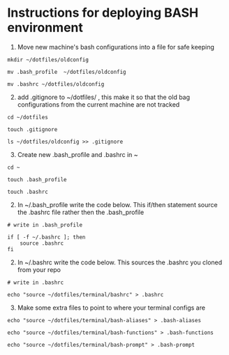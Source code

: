 # Instructions for deploying BASH environment

1. Move new machine's bash configurations into a file for safe keeping

```
mkdir ~/dotfiles/oldconfig

mv .bash_profile  ~/dotfiles/oldconfig

mv .bashrc ~/dotfiles/oldconfig
```

2. add .gitignore to ~/dotfiles/ , this make it so that the old bag configurations from the current machine are not tracked

```
cd ~/dotfiles

touch .gitignore

ls ~/dotfiles/oldconfig >> .gitignore
```

3. Create new .bash_profile and .bashrc in ~ 

```
cd ~

touch .bash_profile

touch .bashrc
```

2. In ~/.bash_profile write the code below. This if/then statement source the .bashrc file rather then the .bash_profile 

```
# write in .bash_profile

if [ -f ~/.bashrc ]; then
	source .bashrc
fi
```

2. In  ~/.bashrc write the code below. This sources the .bashrc you cloned from your repo

```
# write in .bashrc

echo "source ~/dotfiles/terminal/bashrc" > .bashrc
```

3. Make some extra files to point to where your terminal configs are
```
echo "source ~/dotfiles/terminal/bash-aliases" > .bash-aliases

echo "source ~/dotfiles/terminal/bash-functions" > .bash-functions

echo "source ~/dotfiles/terminal/bash-prompt" > .bash-prompt
 ```
